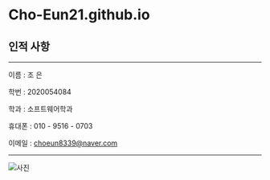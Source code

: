 Cho-Eun21.github.io
======

## 인적 사항

------

이름 : 조 은

학번 : 2020054084

학과 : 소프트웨어학과 

휴대폰 : 010 - 9516 - 0703

이메일 : choeun8339@naver.com

------

![사진](https://lh3.googleusercontent.com/proxy/XwIh0jw_dbiRMFuyFNg0Og5g9NwfBJMf--Z4wSYB3BsCpgAsuOgifkfjcStPOSR7Y-c2bqG0e67YjSXRSdTwGUsatxftlCi0xfQIOPSNX3tm0XIU7LG60_dIXNcEkDRxWGvHWdN81trxuFButwGBIJWOnSw0XWH3Ri-Rqq0D-WM9IojyFSJF9s-ydqe5tzEhLHXnQHfXxuEBiFSTgQP-AXYeejSg8JaQNyxEsLrYrjFOMhCWZhyt6tjMkR3wxN4dra4YLnTet8QNduGzFW8zvfsPt2fdg9qEpZq35pyIC_9bipj5IjkuPcXvrCbt-Oq6SEdPpKYhe8cbHqEKLA)


